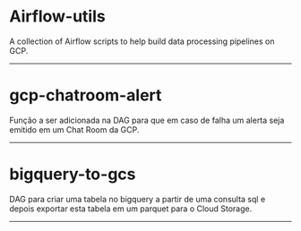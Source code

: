 # Airflow-utils
A collection of Airflow scripts to help build data processing pipelines on GCP.

---
# gcp-chatroom-alert
Função a ser adicionada na DAG para que em caso de falha um alerta seja emitido em um Chat Room da GCP.

---
# bigquery-to-gcs
DAG para criar uma tabela no bigquery a partir de uma consulta sql e depois exportar esta tabela em um parquet para o Cloud Storage.

---
